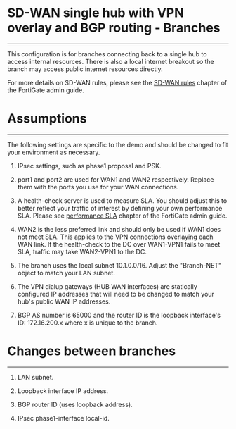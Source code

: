 # SD-WAN single hub with VPN overlay and BGP routing - Branches
------------

This configuration is for branches connecting back to a single hub to access internal resources. There is also a local internet breakout so the branch may access public internet resources directly.

For more details on SD-WAN rules, please see  the [SD-WAN rules](https://docs.fortinet.com/document/fortigate/7.0.5/administration-guide/716691/sd-wan-rules) chapter of the FortiGate admin guide.

# Assumptions
-------------

The following settings are specific to the demo and should be changed to fit your environment as necessary.

1) IPsec settings, such as phase1 proposal and PSK.

2) port1 and port2 are used for WAN1 and WAN2 respectively. Replace them with the ports you use for your WAN connections.

3) A health-check server is used to measure SLA. You should adjust this to better reflect your traffic of interest by defining your own performance SLA. Please see [performance SLA](https://docs.fortinet.com/document/fortigate/7.0.5/administration-guide/584396/performance-sla) chapter of the FortiGate admin guide.

4) WAN2 is the less preferred link and should only be used if WAN1 does not meet SLA.
This applies to the VPN connections overlaying each WAN link. If the health-check to the DC over WAN1-VPN1 fails to meet SLA, traffic may take WAN2-VPN1 to the DC.

5) The branch uses the local subnet 10.1.0.0/16. Adjust the "Branch-NET" object to match your LAN subnet.

6) The VPN dialup gateways (HUB WAN interfaces) are statically configured IP addresses that will need to be changed to match your hub's public WAN IP addresses.
7) BGP AS number is 65000 and the router ID is the loopback interface's ID: 172.16.200.x where x is unique to the branch.

# Changes between branches
-------------
1) LAN subnet.

2) Loopback interface IP address.

3) BGP router ID (uses loopback address).

4) IPsec phase1-interface local-id.
